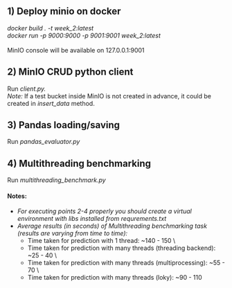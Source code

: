 ## 1) Deploy minio on docker
_docker build . -t week_2:latest_ \
_docker run -p 9000:9000 -p 9001:9001 week_2:latest_ \
\
MinIO console will be available on 127.0.0.1:9001

## 2) MinIO CRUD python client 
Run _client.py._ \
_Note:_ If a test bucket inside MinIO is not created in advance, it could be created in _insert\_data_ method.

## 3) Pandas loading/saving 
Run _pandas_evaluator.py_

## 4) Multithreading benchmarking
Run _multithreading_benchmark.py_ 

#### Notes: 
 - _For executing points 2-4 properly you should create a virtual environment with libs installed from requrements.txt_
 - _Average results (in seconds) of Multithreading benchmarking task (results are varying from time to time):_
   - Time taken for prediction with 1 thread: ~140 - 150 \ 
   - Time taken for prediction with many threads (threading backend): ~25 - 40  \
   - Time taken for prediction with many threads (multiprocessing): ~55 - 70 \
   - Time taken for prediction with many threads (loky): ~90 - 110